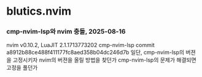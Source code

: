 # blutics.nvim

### cmp-nvim-lsp와 nvim 충돌, 2025-08-16
nvim v0.10.2, LuaJIT 2.1.1713773202
cmp-nvim-lsp commit a8912b88ce488f411177fc8aed358b04dc246d7b
일단, cmp-nvim-lsp의 버젼을 고정시키자
nvim의 버젼을 올릴 방법을 찾던가
cmp-nvim-lsp의 문제가 해결되면 고정을 풀던가




